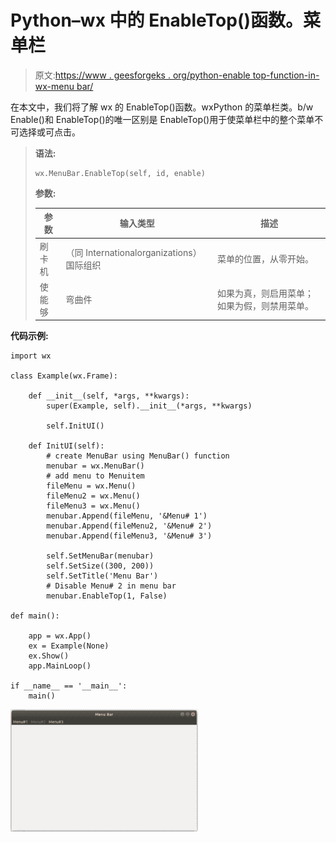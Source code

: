 # Python–wx 中的 EnableTop()函数。菜单栏

> 原文:[https://www . geesforgeks . org/python-enable top-function-in-wx-menu bar/](https://www.geeksforgeeks.org/python-enabletop-function-in-wx-menubar/)

在本文中，我们将了解 wx 的 EnableTop()函数。wxPython 的菜单栏类。b/w Enable()和 EnableTop()的唯一区别是 EnableTop()用于使菜单栏中的整个菜单不可选择或可点击。

> **语法:**
> 
> ```
> wx.MenuBar.EnableTop(self, id, enable)
> 
> ```
> 
> **参数:**
> 
> | 参数 | 输入类型 | 描述 |
> | --- | --- | --- |
> | 刷卡机 | （同 Internationalorganizations）国际组织 | 菜单的位置，从零开始。 |
> | 使能够 | 弯曲件 | 如果为真，则启用菜单；如果为假，则禁用菜单。 |

**代码示例:**

```
import wx

class Example(wx.Frame):

    def __init__(self, *args, **kwargs):
        super(Example, self).__init__(*args, **kwargs)

        self.InitUI()

    def InitUI(self):
        # create MenuBar using MenuBar() function
        menubar = wx.MenuBar()
        # add menu to Menuitem
        fileMenu = wx.Menu()
        fileMenu2 = wx.Menu()
        fileMenu3 = wx.Menu()
        menubar.Append(fileMenu, '&Menu# 1')
        menubar.Append(fileMenu2, '&Menu# 2')
        menubar.Append(fileMenu3, '&Menu# 3')

        self.SetMenuBar(menubar)
        self.SetSize((300, 200))
        self.SetTitle('Menu Bar')
        # Disable Menu# 2 in menu bar
        menubar.EnableTop(1, False)

def main():

    app = wx.App()
    ex = Example(None)
    ex.Show()
    app.MainLoop()

if __name__ == '__main__':
    main()
```

![](img/7802e26e31b2e853f40425726db1deb3.png)